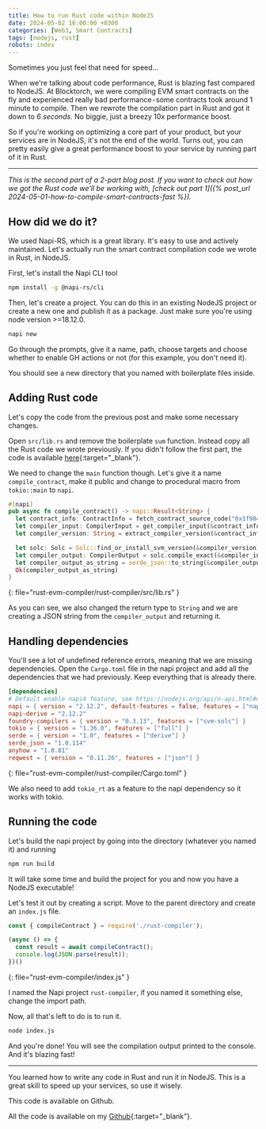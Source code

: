 ```yaml
---
title: How to run Rust code within NodeJS
date: 2024-05-02 16:00:00 +0300
categories: [Web3, Smart Contracts]
tags: [nodejs, rust]
robots: index
---
```


Sometimes you just feel that need for speed…  

When we're talking about code performance, Rust is blazing fast compared to NodeJS. At Blocktorch, we were compiling EVM smart contracts on the fly and experienced really bad performance - some contracts took around 1 minute to compile. Then we rewrote the compilation part in Rust and got it down to _6 seconds_. No biggie, just a breezy 10x performance boost.  

So if you're working on optimizing a core part of your product, but your services are in NodeJS, it's not the end of the world. Turns out, you can pretty easily give a great performance boost to your service by running part of it in Rust.

---

_This is the second part of a 2-part blog post. If you want to check out how we got the Rust code we'll be working with, [check out part 1]({% post_url 2024-05-01-how-to-compile-smart-contracts-fast %})._

## How did we do it?
We used Napi-RS, which is a great library. It's easy to use and actively maintained. Let's actually run the smart contract compilation code we wrote in Rust, in NodeJS.

First, let's install the Napi CLI tool
```bash
npm install -g @napi-rs/cli
```

Then, let's create a project. You can do this in an existing NodeJS project or create a new one and publish it as a package. Just make sure you're using node version >=18.12.0.

```bash
napi new
```

Go through the prompts, give it a name, path, choose targets and choose whether to enable GH actions or not (for this example, you don't need it).

You should see a new directory that you named with boilerplate files inside.

## Adding Rust code
Let's copy the code from the previous post and make some necessary changes.

Open `src/lib.rs` and remove the boilerplate `sum` function. Instead copy all the Rust code we wrote previously. If you didn't follow the first part, the code is available [here](https://github.com/iuwqyir/evm-smart-contract-compiler/tree/compile_contract_in_rust){:target="_blank"}.

We need to change the `main` function though. Let's give it a name `compile_contract`, make it public and change to procedural macro from `tokio::main` to `napi`.

```rust
#[napi]
pub async fn compile_contract() -> napi::Result<String> {
  let contract_info: ContractInfo = fetch_contract_source_code("0x1f9840a85d5aF5bf1D1762F925BDADdC4201F984").await.expect("Failed to fetch contract code");
  let compiler_input: CompilerInput = get_compiler_input(&contract_info);
  let compiler_version: String = extract_compiler_version(&contract_info);

  let solc: Solc = Solc::find_or_install_svm_version(&compiler_version).unwrap();
  let compiler_output: CompilerOutput = solc.compile_exact(&compiler_input).expect("Failed to compile contract");
  let compiler_output_as_string = serde_json::to_string(&compiler_output).expect("Failed to parse result to string");
  Ok(compiler_output_as_string)
}
```
{: file="rust-evm-compiler/rust-compiler/src/lib.rs" }

As you can see, we also changed the return type to `String` and we are creating a JSON string from the `compiler_output` and returning it.

## Handling dependencies
You'll see a lot of undefined reference errors, meaning that we are missing dependencies. Open the `Cargo.toml` file in the napi project and add all the dependencies that we had previously. Keep everything that is already there.

```toml
[dependencies]
# Default enable napi4 feature, see https://nodejs.org/api/n-api.html#node-api-version-matrix
napi = { version = "2.12.2", default-features = false, features = ["napi4", "tokio_rt"] }
napi-derive = "2.12.2"
foundry-compilers = { version = "0.3.13", features = ["svm-solc"] }
tokio = { version = "1.36.0", features = ["full"] }
serde = { version = "1.0", features = ["derive"] }
serde_json = "1.0.114"
anyhow = "1.0.81"
reqwest = { version = "0.11.26", features = ["json"] }
```
{: file="rust-evm-compiler/rust-compiler/Cargo.toml" }

We also need to add `tokio_rt` as a feature to the napi dependency so it works with tokio.

## Running the code
Let's build the napi project by going into the directory (whatever you named it) and running

```bash
npm run build
```

It will take some time and build the project for you and now you have a NodeJS executable!

Let's test it out by creating a script. Move to the parent directory and create an `index.js` file.

```Javascript
const { compileContract } = require('./rust-compiler');

(async () => {
  const result = await compileContract();
  console.log(JSON.parse(result));
})()
```
{: file="rust-evm-compiler/index.js" }

I named the Napi project `rust-compiler`, if you named it something else, change the import path.

Now, all that's left to do is to run it.

```bash
node index.js
```

And you're done! You will see the compilation output printed to the console. And it's blazing fast!

---

You learned how to write any code in Rust and run it in NodeJS. This is a great skill to speed up your services, so use it wisely.  

This code is available on Github.

All the code is available on my [Github](https://github.com/iuwqyir/evm-smart-contract-compiler){:target="_blank"}.